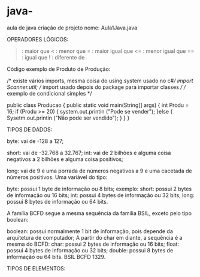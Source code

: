    # java-
aula de java 
criação de projeto nome: Aula1Java.java

OPERADORES LÓGICOS:
> : maior que 
< : menor que
>= : maior igual que
<= : menor igual que
== : igual que
! : diferente de

Código exemplo de Produto de Produção:

/* existe vários imports, mesma coisa do using.system usado no c#*/ import Scanner.util; /* import usado depois do package para importar classes */
/* exemplo de condicional simples */

  public class Producao {
    public static void main(String[] args) {
    int Produ = 16;
    if (Produ >= 20) {
      system.out.printin ("Pode se vender");
    }else {
      Sysetm.out.printin ("Não pode ser vendido");
    }
  }
}

TIPOS DE DADOS:

byte: vai de -128 a 127;

short: vai de -32.768 a 32.767;
int: vai de 2 bilhões e alguma coisa negativos a 2 bilhões e alguma coisa positivos;

long: vai de 9 e uma porrada de números negativos a 9 e uma cacetada de números positivos.
Uma variável do tipo:

byte: possui 1 byte de informação ou 8 bits; exemplo: 
short: possui 2 bytes de informação ou 16 bits;
int: possui 4 bytes de informação ou 32 bits;
long: possui 8 bytes de informação ou 64 bits.

A família BCFD segue a mesma sequência da família BSIL, exceto pelo tipo boolean:

boolean: possui normalmente 1 bit de informação, pois depende da arquitetura de computador;
A partir do char em diante, a sequência é a mesma do BCFD:
char: possui 2 bytes de informação ou 16 bits;
float: possui 4 bytes de informação ou 32 bits;
double: possui 8 bytes de informação ou 64 bits.
BSIL BCFD 1329.

TIPOS DE ELEMENTOS:

